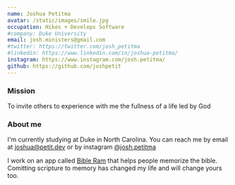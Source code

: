```yaml
---
name: Joshua Petitma
avatar: /static/images/smile.jpg
occupation: Hikes + Develops Software
#company: Duke University
email: josh.ministers@gmail.com
#twitter: https://twitter.com/josh_petitma
#linkedin: https://www.linkedin.com/in/joshua-petitma/
instagram: https://www.instagram.com/josh.petitma/
github: https://github.com/joshpetit
---
```


### Mission

To invite others to experience with me the fullness of a life led by God

### About me

I'm currently studying at Duke in North Carolina. You can reach me by email at joshua@petit.dev
or by instagram [@josh.petitma](https://www.instagram.com/josh.petitma/)

I work on an app called [Bible Ram](https://bibleram.app) that helps people
memorize the bible. Comitting scripture to memory has changed my life and will
change yours too.
